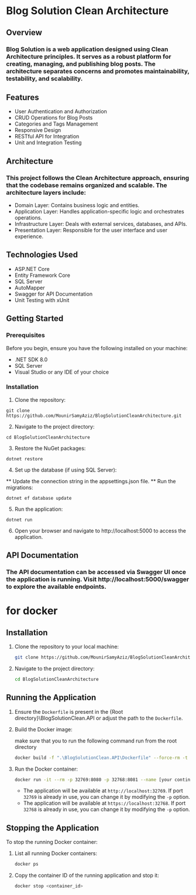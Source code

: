 # Blog Solution Clean Architecture

## Overview
### Blog Solution is a web application designed using Clean Architecture principles. It serves as a robust platform for creating, managing, and publishing blog posts. The architecture separates concerns and promotes maintainability, testability, and scalability.

## Features
* User Authentication and Authorization
* CRUD Operations for Blog Posts
* Categories and Tags Management
* Responsive Design
* RESTful API for Integration
* Unit and Integration Testing

## Architecture
### This project follows the Clean Architecture approach, ensuring that the codebase remains organized and scalable. The architecture layers include:

* Domain Layer: Contains business logic and entities.
* Application Layer: Handles application-specific logic and orchestrates operations.
* Infrastructure Layer: Deals with external services, databases, and APIs.
* Presentation Layer: Responsible for the user interface and user experience.
## Technologies Used
* ASP.NET Core
* Entity Framework Core
* SQL Server
* AutoMapper
* Swagger for API Documentation
* Unit Testing with xUnit
## Getting Started
### Prerequisites
Before you begin, ensure you have the following installed on your machine:

* .NET SDK 8.0
* SQL Server
* Visual Studio or any IDE of your choice
### Installation
1. Clone the repository:
```
git clone https://github.com/MounirSamyAziz/BlogSolutionCleanArchitecture.git
```
2. Navigate to the project directory:


```
cd BlogSolutionCleanArchitecture
```
3. Restore the NuGet packages:

```
dotnet restore
```
4. Set up the database (if using SQL Server):

** Update the connection string in the appsettings.json file.
** Run the migrations:
```
dotnet ef database update
```
5. Run the application:

```
dotnet run
```
6. Open your browser and navigate to http://localhost:5000 to access the application.

## API Documentation
### The API documentation can be accessed via Swagger UI once the application is running. Visit http://localhost:5000/swagger to explore the available endpoints.

# for docker 

## Installation

1. Clone the repository to your local machine:

    ```bash
    git clone https://github.com/MounirSamyAziz/BlogSolutionCleanArchitecture.git
    ```

2. Navigate to the project directory:

    ```bash
    cd BlogSolutionCleanArchitecture
    ```

## Running the Application

1. Ensure the `Dockerfile` is present in the {Root directory}\BlogSolutionClean.API or adjust the path to the `Dockerfile`.


2. Build the Docker image:
    
    make sure that you to run the following command run from the root directory
    
    ```bash
    docker build -f ".\BlogSolutionClean.API\Dockerfile" --force-rm -t blog-solution "."
    ```

3. Run the Docker container:

    ```bash
    docker run -it --rm -p 32769:8080 -p 32768:8081 --name [your continer name] blog-solution 
    ```

    - The application will be available at `http://localhost:32769`. If port `32769` is already in use, you can change it by modifying the `-p` option.
    - The application will be available at `https://localhost:32768`. If port `32768` is already in use, you can change it by modifying the `-p` option.

## Stopping the Application

To stop the running Docker container:

1. List all running Docker containers:

    ```bash
    docker ps
    ```

2. Copy the container ID of the running application and stop it:

    ```bash
    docker stop <container_id>
    ```
